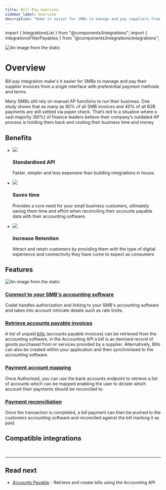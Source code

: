 ```yaml
---
title: Bill Pay overview
sidebar_label: Overview
description: "Make it easier for SMBs to manage and pay suppliers from a single interface."
---
```


import { IntegrationsList } from "@components/Integrations";
import { integrationsFilterPayables } from "@components/Integrations/integrations";

![An image from the static](/img/use-cases/billpay/billPay.png)

# Overview

Bill pay integration make's it easier for SMBs to manage and pay their supplier invoices from a single interface with preferential payment methods and terms.

Many SMBs still rely on manual AP functions to run their business. One study shows that as many as 80% of all SMB invoices and 40% of all B2B payments are still settled via paper check. That’s led to a situation where a vast majority (80%) of finance leaders believe their company’s outdated AP process is holding them back and costing their business time and money

## Benefits

<ul className="card-container col-3">
  <li className="card">
    <div className="header">
      <img
        src="/img/wp-icons/copy-feature-bullet.svg"
        className="mini-icon"
      />
      <h3>Standardised API</h3>
    </div>
    <p>
      Faster, simpler and less expensive than building integrations in house. 
    </p>
  </li>

  <li className="card">
    <div className="header">
      <img
        src="/img/wp-icons/copy-feature-bullet.svg"
        className="mini-icon"
      />
      <h3>Saves time</h3>
    </div>
    <p>
      Provides a core need for your small business customers, ultimately saving them time and effort when reconciling their accounts payable data with their accounting software.
    </p>
  </li>

  <li className="card">
    <div className="header">
      <img
        src="/img/wp-icons/copy-feature-bullet.svg"
        className="mini-icon"
      />
      <h3>Increase Retention</h3>
    </div>
    <p>
      Attract and retain customers by providing them with the type of digital experience and connectivity they have come to expect as consumers
    </p>
  </li>
</ul>

## Features

![An image from the static](/img/use-cases/summary-pages/d0c6b0b7-automating-payables.png)


### [Connect to your SMB's accounting software](/auth-flow/overview)

Codat handles authorization and linking to your SMB's accounting software and takes into account intricate details such as rate limits.

### [Retrieve accounts payable invoices](bills)

A list of unpaid [bills](/accounting-api#/schemas/Bill) (accounts payable invoices) can be retrieved from the accounting software, in the Accounting API a bill is an itemised record of goods purchased from or services provided by a supplier.
Alternatively, Bills can also be created within your application and then synchronised to the accounting software.

### [Payment account mapping](mapping)

Once Authorised, you can use the bank accounts endpoint to retrieve a list of accounts which can be mapped enabling the user to dictate which account their payments should be reconciled to.

### [Payment reconciliation](payments)

Once the transaction is completed, a bill payment can then be pushed to the customers accounting software and reconciled against the bill marking it as paid.


## Compatible integrations

<br />

<IntegrationsList filter={integrationsFilterPayables} />

---

## Read next

- [Accounts Payable](/usecases/bill-pay/bills) - Retrieve and create bills using the Accounting API
